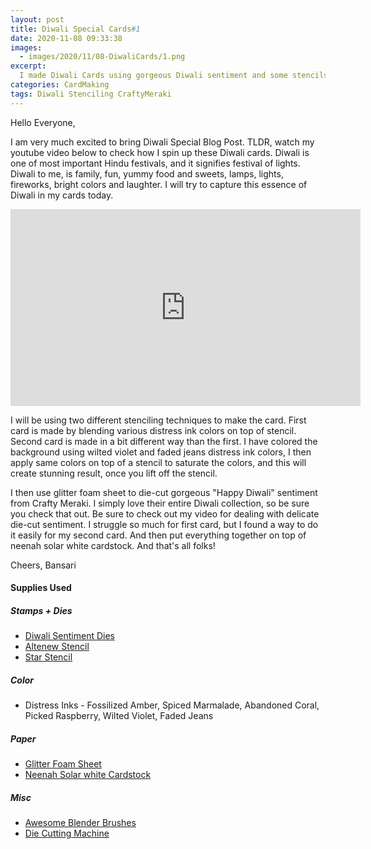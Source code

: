 ```yaml
---
layout: post
title: Diwali Special Cards#1
date: 2020-11-08 09:33:38
images: 
  - images/2020/11/08-DiwaliCards/1.png
excerpt:
  I made Diwali Cards using gorgeous Diwali sentiment and some stencils
categories: CardMaking
tags: Diwali Stenciling CraftyMeraki 
---
```


Hello Everyone,

I am very much excited to bring Diwali Special Blog Post. TLDR, watch my youtube video below to check how I spin up these Diwali cards.
Diwali is one of most important Hindu festivals, and it signifies festival of lights. Diwali to me, is family, fun, yummy food and sweets, lamps, lights, fireworks, bright colors and laughter. I will try to capture this essence of Diwali in my cards today.  

<iframe width="560" height="315" src="https://www.youtube.com/embed/wq6V4tnFQ6Q" frameborder="0" allow="accelerometer; autoplay; clipboard-write; encrypted-media; gyroscope; picture-in-picture" allowfullscreen></iframe>

I will be using two different stenciling techniques to make the card. First card is made by blending various distress ink colors on top of stencil. Second card is made in a bit different way than the first. I have colored the background using wilted violet and faded jeans distress ink colors, I then apply same colors on top of a stencil to saturate the colors, and this will create stunning result, once you lift off the stencil.

I then use glitter foam sheet to die-cut gorgeous "Happy Diwali" sentiment from Crafty Meraki. I simply love their entire Diwali collection, so be sure you check that out. Be sure to check out my video for dealing with delicate die-cut sentiment. I struggle so much for first card, but I found a way to do it easily for my second card. And then put everything together on top of neenah solar white cardstock. And that's all folks!

Cheers,
Bansari

#### Supplies Used
##### Stamps + Dies
 - [Diwali Sentiment Dies](https://craftymeraki.com/products/happy-diwali-word-die?variant=32913260511322)
 - [Altenew Stencil](https://altenew.com/products/halftone-stencil)
 - [Star Stencil](https://www.scrapbook.com/store/ecp-rem208034.html?w=echo+park+remember+the+magic)

##### Color
 - Distress Inks - Fossilized Amber, Spiced Marmalade, Abandoned Coral, Picked Raspberry, Wilted Violet, Faded Jeans

##### Paper
 - [Glitter Foam Sheet](https://bityl.co/4Pll)
 - [Neenah Solar white Cardstock](https://www.joann.com/classic-crest-250-pk-8.5x11-cardstocks-solar-white/15722937.html)

##### Misc
 - [Awesome Blender Brushes](https://amz.run/3w88)
 - [Die Cutting Machine](https://www.amazon.com/Sizzix-660425-Machine-8-Inch-White/dp/B00R50G34U) 
 